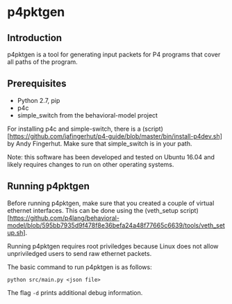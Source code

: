 # p4pktgen

## Introduction

p4pktgen is a tool for generating input packets for P4 programs that
cover all paths of the program.

## Prerequisites

- Python 2.7, pip
- p4c
- simple_switch from the behavioral-model project

For installing p4c and simple-switch, there is a
(script)[https://github.com/jafingerhut/p4-guide/blob/master/bin/install-p4dev.sh]
by Andy Fingerhut. Make sure that simple_switch is in your path.

Note: this software has been developed and tested on Ubuntu 16.04
and likely requires changes to run on other operating systems.

## Running p4pktgen

Before running p4pktgen, make sure that you created a couple of virtual
ethernet interfaces. This can be done using the (veth_setup
script)[https://github.com/p4lang/behavioral-model/blob/595bb7935d9f478f8e36befa24a48f77665c6639/tools/veth_setup.sh].

Running p4pktgen requires root priviledges because Linux does not
allow unpriviledged users to send raw ethernet packets.

The basic command to run p4pktgen is as follows:

```
python src/main.py <json file>
```

The flag `-d` prints additional debug information.
